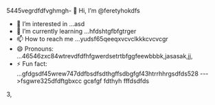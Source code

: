 5445vegrdfdfvghmgh- 👋 Hi, I’m @feretyhokdfs
- 👀 I’m interested in ...asd
- 🌱 I’m currently learning ...hfdshtgfbfgtrger
- 📫 How to reach me ...yudsf65qeeqxvcvclkkkcvcvcgr
- 😄 Pronouns: ...46546zxc84wtrevdfdfhfgwerdsetrtbfggfeewbbbk,jasasak,jj,
- ⚡ Fun fact: ...gfdgsdf45wrew747ddfbsdfsdthgffsdbgfgf43htrrhhrgsdfds528
--->fsgwre325dfdftgbxcc
gcвfgf
fdthyh
fffdsdfds

3,
